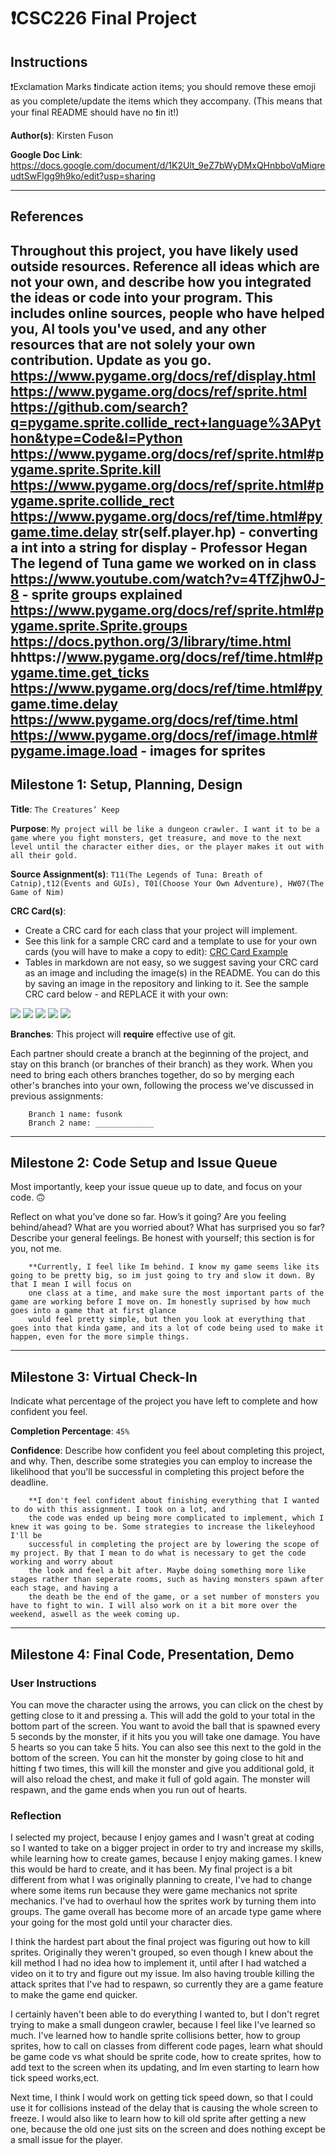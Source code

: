 # ❗CSC226 Final Project

## Instructions

❗️Exclamation Marks ❗️indicate action items; you should remove these emoji as you complete/update the items which 
  they accompany. (This means that your final README should have no ❗️in it!)

️**Author(s)**: Kirsten Fuson

**Google Doc Link**: https://docs.google.com/document/d/1K2Ult_9eZ7bWyDMxQHnbboVqMiqreudtSwFlgg9h9ko/edit?usp=sharing

---

## References 
Throughout this project, you have likely used outside resources. Reference all ideas which are not your own, 
and describe how you integrated the ideas or code into your program. This includes online sources, people who have 
helped you, AI tools you've used, and any other resources that are not solely your own contribution. Update as you go.
https://www.pygame.org/docs/ref/display.html
https://www.pygame.org/docs/ref/sprite.html
https://github.com/search?q=pygame.sprite.collide_rect+language%3APython&type=Code&l=Python
https://www.pygame.org/docs/ref/sprite.html#pygame.sprite.Sprite.kill
https://www.pygame.org/docs/ref/sprite.html#pygame.sprite.collide_rect
https://www.pygame.org/docs/ref/time.html#pygame.time.delay
str(self.player.hp) - converting a int into a string for display - Professor Hegan
The legend of Tuna game we worked on in class
https://www.youtube.com/watch?v=4TfZjhw0J-8 - sprite groups explained
https://www.pygame.org/docs/ref/sprite.html#pygame.sprite.Sprite.groups
https://docs.python.org/3/library/time.html
hhttps://www.pygame.org/docs/ref/time.html#pygame.time.get_ticks
https://www.pygame.org/docs/ref/time.html#pygame.time.delay
https://www.pygame.org/docs/ref/time.html
https://www.pygame.org/docs/ref/image.html#pygame.image.load - images for sprites
---

## Milestone 1: Setup, Planning, Design

️**Title**: `The Creatures’ Keep`

**Purpose**: `My project will be like a dungeon crawler. I want it to be a game where you fight monsters, get treasure, and move to the next level until the character either dies, or the player makes it out with all their gold.`

**Source Assignment(s)**: `T11(The Legends of Tuna: Breath of Catnip),t12(Events and GUIs), T01(Choose Your Own Adventure), HW07(The Game of Nim)`

**CRC Card(s)**:
  - Create a CRC card for each class that your project will implement.
  - See this link for a sample CRC card and a template to use for your own cards (you will have to make a copy to edit):
    [CRC Card Example](https://docs.google.com/document/d/1JE_3Qmytk_JGztRqkPXWACJwciPH61VCx3idIlBCVFY/edit?usp=sharing)
  - Tables in markdown are not easy, so we suggest saving your CRC card as an image and including the image(s) in the 
    README. You can do this by saving an image in the repository and linking to it. See the sample CRC card below - 
    and REPLACE it with your own:
  
![](image/Class_Dungeon.png)
![](image/Class_Item.png)
![](image/Class_Monster.png)
![](image/Class_Player.png)
![](image/Class_RunGame.png)

**Branches**: This project will **require** effective use of git. 

Each partner should create a branch at the beginning of the project, and stay on this branch (or branches of their 
branch) as they work. When you need to bring each others branches together, do so by merging each other's branches 
into your own, following the process we've discussed in previous assignments: 

```
    Branch 1 name: fusonk
    Branch 2 name: _____________
```
---

## Milestone 2: Code Setup and Issue Queue

Most importantly, keep your issue queue up to date, and focus on your code. 🙃

Reflect on what you’ve done so far. How’s it going? Are you feeling behind/ahead? What are you worried about? 
What has surprised you so far? Describe your general feelings. Be honest with yourself; this section is for you, not me.

```
    **Currently, I feel like Im behind. I know my game seems like its going to be pretty big, so im just going to try and slow it down. By that I mean I will focus on
    one class at a time, and make sure the most important parts of the game are working before I move on. Im honestly suprised by how much goes into a game that at first glance
    would feel pretty simple, but then you look at everything that goes into that kinda game, and its a lot of code being used to make it happen, even for the more simple things.
```

---

## Milestone 3: Virtual Check-In

Indicate what percentage of the project you have left to complete and how confident you feel. 

**Completion Percentage**: `45%`

**Confidence**: Describe how confident you feel about completing this project, and why. Then, describe some 
  strategies you can employ to increase the likelihood that you'll be successful in completing this project 
  before the deadline.

```
    **I don't feel confident about finishing everything that I wanted to do with this assignment. I took on a lot, and
    the code was ended up being more complicated to implement, which I knew it was going to be. Some strategies to increase the likeleyhood I'll be
    successful in completing the project are by lowering the scope of my project. By that I mean to do what is necessary to get the code working and worry about
    the look and feel a bit after. Maybe doing something more like stages rather than seperate rooms, such as having monsters spawn after each stage, and having a 
    the death be the end of the game, or a set number of monsters you have to fight to win. I will also work on it a bit more over the weekend, aswell as the week coming up.
```

---

## Milestone 4: Final Code, Presentation, Demo

### User Instructions
You can move the character using the arrows, you can click on the chest by getting close to it and pressing a.
This will add the gold to your total in the bottom part of the screen. You want to avoid the ball that is spawned every
5 seconds by the monster, if it hits you you will take one damage. You have 5 hearts so you can take 5 hits. You can also
see this next to the gold in the bottom of the screen. You can hit the monster by going close to hit and hitting f two times, this
will kill the monster and give you additional gold, it will also reload the chest, and make it full of gold
again. The monster will respawn, and the game ends when you run out of hearts.

### Reflection

I selected my project, because I enjoy games and I wasn't great at coding so I wanted to take on
a bigger project in order to try and increase my skills, while learning how to create games, because
I enjoy making games. I knew this would be hard to create, and it has been. My final project is a bit different from
what I was originally planning to create, I've had to change where some items run because they were game mechanics
not sprite mechanics. I've had to overhaul how the sprites work by turning them into groups. The game
overall has become more of an arcade type game where your going for the most gold until your character dies.

I think the hardest part about the final project was figuring out how to kill sprites.
Originally they weren't grouped, so even though I knew about the kill method I had no idea how to implement it, until
after I had watched a video on it to try and figure out my issue. Im also having trouble killing the attack sprites
that I've had to respawn, so currently they are a game feature to make the game end quicker.

I certainly haven't been able to do everything I wanted to, but I don't regret trying to
make a small dungeon crawler, because I feel like I've learned so much.
I've learned how to handle sprite collisions better, how to group sprites, how to call on classes 
from different code pages, learn what should be game code vs what should be sprite code,
how to create sprites, how to add text to the screen when its updating, and Im even starting to learn how tick speed works,ect.

Next time, I think I would work on getting tick speed down, so that I could use it for collisions instead
of the delay that is causing the whole screen to freeze. I would also like to learn how to kill old sprite
after getting a new one, because the old one just sits on the screen and does nothing except be a small issue for
the player.